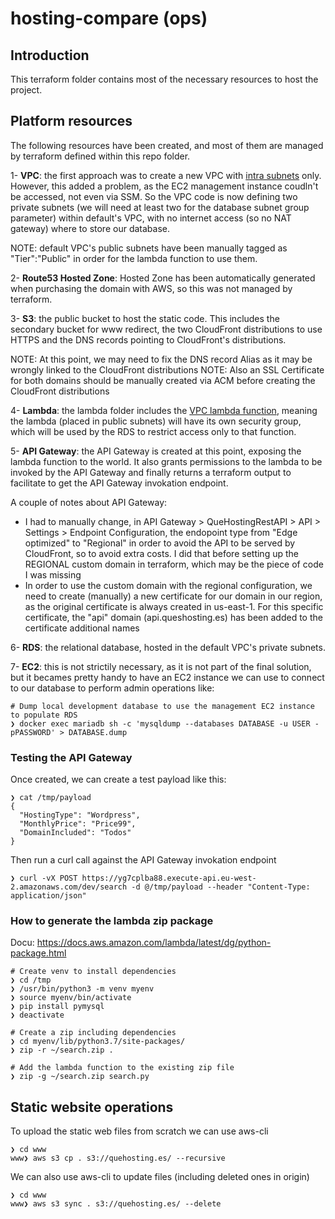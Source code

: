 # hosting-compare (ops)

## Introduction

This terraform folder contains most of the necessary resources to host the project.

## Platform resources

The following resources have been created, and most of them are managed by terraform defined within this repo folder.

1- **VPC**: the first approach was to create a new VPC with [intra subnets](https://registry.terraform.io/modules/terraform-aws-modules/vpc/aws/latest#private-versus-intra-subnets) only. However, this added a problem, as the EC2 management instance coudln't be accessed, not even via SSM.
So the VPC code is now defining two private subnets (we will need at least two for the database subnet group parameter) within default's VPC, with no internet access (so no NAT gateway) where to store our database.

NOTE: default VPC's public subnets have been manually tagged as "Tier":"Public" in order for the lambda function to use them.

2- **Route53 Hosted Zone**: Hosted Zone has been automatically generated when purchasing the domain with AWS, so this was not managed by terraform.

3- **S3**: the public bucket to host the static code. This includes the secondary bucket for www redirect, the two CloudFront distributions to use HTTPS and the DNS records pointing to CloudFront's distributions.

NOTE: At this point, we may need to fix the DNS record Alias as it may be wrongly linked to the CloudFront distributions
NOTE: Also an SSL Certificate for both domains should be manually created via ACM before creating the CloudFront distributions

4- **Lambda**: the lambda folder includes the [VPC lambda function](https://aws.amazon.com/blogs/aws/new-access-resources-in-a-vpc-from-your-lambda-functions/), meaning the lambda (placed in public subnets) will have its own security group, which will be used by the RDS to restrict access only to that function. 

5- **API Gateway**: the API Gateway is created at this point, exposing the lambda function to the world. It also grants permissions to the lambda to be invoked by the API Gateway and finally returns a terraform output to facilitate to get the API Gateway invokation endpoint. 

A couple of notes about API Gateway:
- I had to manually change, in API Gateway > QueHostingRestAPI > API > Settings > Endpoint Configuration, the endopoint type from "Edge optimized" to "Regional" in order to avoid the API to be served by CloudFront, so to avoid extra costs. I did that before setting up the REGIONAL custom domain in terraform, which may be the piece of code I was missing
- In order to use the custom domain with the regional configuration, we need to create (manually) a new certificate for our domain in our region, as the original certificate is always created in us-east-1. For this specific certificate, the "api" domain (api.queshosting.es) has been added to the certificate additional names

6- **RDS**: the relational database, hosted in the default VPC's private subnets.

7- **EC2**: this is not strictily necessary, as it is not part of the final solution, but it becames pretty handy to have an EC2 instance we can use to connect to our database to perform admin operations like:

```
# Dump local development database to use the management EC2 instance to populate RDS
❯ docker exec mariadb sh -c 'mysqldump --databases DATABASE -u USER -pPASSWORD' > DATABASE.dump
```

### Testing the API Gateway

Once created, we can create a test payload like this:

```
❯ cat /tmp/payload
{
  "HostingType": "Wordpress",
  "MonthlyPrice": "Price99",
  "DomainIncluded": "Todos"
}
```

Then run a curl call against the API Gateway invokation endpoint

```
❯ curl -vX POST https://yg7cplba88.execute-api.eu-west-2.amazonaws.com/dev/search -d @/tmp/payload --header "Content-Type: application/json"
```

### How to generate the lambda zip package

Docu: https://docs.aws.amazon.com/lambda/latest/dg/python-package.html

```
# Create venv to install dependencies
❯ cd /tmp
❯ /usr/bin/python3 -m venv myenv
❯ source myenv/bin/activate
❯ pip install pymysql
❯ deactivate

# Create a zip including dependencies
❯ cd myenv/lib/python3.7/site-packages/
❯ zip -r ~/search.zip . 

# Add the lambda function to the existing zip file
❯ zip -g ~/search.zip search.py
```

## Static website operations

To upload the static web files from scratch we can use aws-cli
```
❯ cd www
www❯ aws s3 cp . s3://quehosting.es/ --recursive
```

We can also use aws-cli to update files (including deleted ones in origin)
```
❯ cd www
www❯ aws s3 sync . s3://quehosting.es/ --delete
```
